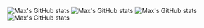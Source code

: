 ![Max's GitHub stats](https://github-stats.maxzawisa.com?username=maxrzaw&count_private=true&show_icons=true&theme=transparent&rank_icon=github&include_all_commits=true)
![Max's GitHub stats](https://github-stats.maxzawisa.com?username=maxrzaw&count_private=true&show_icons=true&theme=transparent&rank_icon=github&include_all_commits=true&line_height=30)
![Max's GitHub stats](https://github-stats.maxzawisa.com?username=maxrzaw&count_private=true&show_icons=true&theme=transparent&rank_icon=github&include_all_commits=true&line_height=30&text_bold=false)
![Max's GitHub stats](https://github-stats.maxzawisa.com?username=maxrzaw&count_private=true&show_icons=true&theme=transparent&rank_icon=github&include_all_commits=true&text_bold=false)
